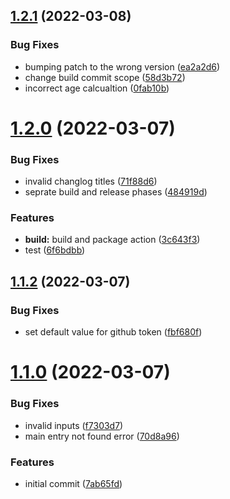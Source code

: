 ## [1.2.1](https://github.com/chaospad/releaser/compare/v1.2.0...v1.2.1) (2022-03-08)


### Bug Fixes

* bumping patch to the wrong version ([ea2a2d6](https://github.com/chaospad/releaser/commit/ea2a2d6f9633a3b4f22ea133754aaaf6d0a31e48))
* change build commit scope ([58d3b72](https://github.com/chaospad/releaser/commit/58d3b7200d64f946c4a9f2840108a3d9af127563))
* incorrect age calcualtion ([0fab10b](https://github.com/chaospad/releaser/commit/0fab10b0a24f79994a9dbf8597a1f1cbcb0d111c))



# [1.2.0](https://github.com/chaospad/releaser/compare/v1.1.2...v1.2.0) (2022-03-07)


### Bug Fixes

* invalid changlog titles ([71f88d6](https://github.com/chaospad/releaser/commit/71f88d6537a3bb0e6539fd0a375c40de81ba765b))
* seprate build and release phases ([484919d](https://github.com/chaospad/releaser/commit/484919d36213e6217a49aacc16ee9a61cc802163))


### Features

* **build:** build and package action ([3c643f3](https://github.com/chaospad/releaser/commit/3c643f3db3382c8225bc68550e21c3ce0cda9050))
* test ([6f6bdbb](https://github.com/chaospad/releaser/commit/6f6bdbba27295b3092b68f0d59874a2ef96f9eb7))



## [1.1.2](https://github.com/chaospad/releaser/compare/v1.1.0...v1.1.2) (2022-03-07)


### Bug Fixes

* set default value for github token ([fbf680f](https://github.com/chaospad/releaser/commit/fbf680f5b5454e6265c32ee2695b7a6441ee12a9))



# [1.1.0](https://github.com/chaospad/releaser/compare/7ab65fd8557ee4ceac4ccdfcc050520b926d72fb...v1.1.0) (2022-03-07)


### Bug Fixes

* invalid inputs ([f7303d7](https://github.com/chaospad/releaser/commit/f7303d789ee9d15d860589bb40b49caa1b37a1ab))
* main entry not found error ([70d8a96](https://github.com/chaospad/releaser/commit/70d8a96f2ed68f325b34680560259c0e1525412c))


### Features

* initial commit ([7ab65fd](https://github.com/chaospad/releaser/commit/7ab65fd8557ee4ceac4ccdfcc050520b926d72fb))



